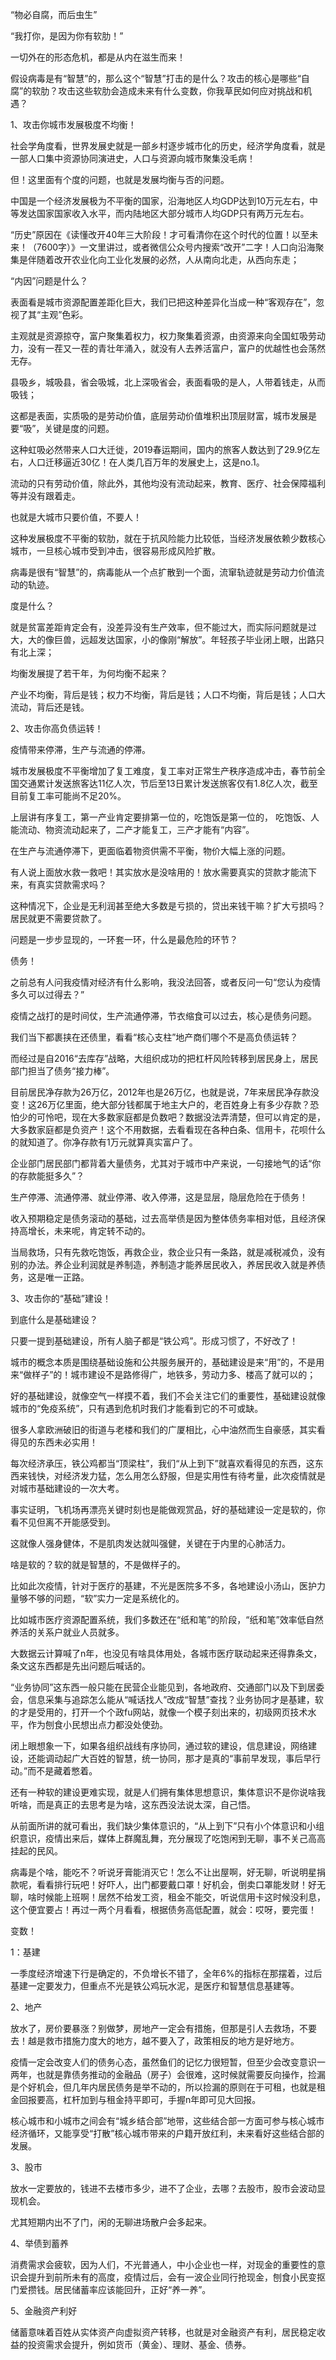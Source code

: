 “物必自腐，而后虫生”



“我打你，是因为你有软肋！”

 

一切外在的形态危机，都是从内在滋生而来！ 

假设病毒是有“智慧”的，那么这个“智慧”打击的是什么？攻击的核心是哪些“自腐”的软肋？攻击这些软肋会造成未来有什么变数，你我草民如何应对挑战和机遇？

 

 







1、攻击你城市发展极度不均衡！

 



社会学角度看，世界发展史就是一部乡村逐步城市化的历史，经济学角度看，就是一部人口集中资源协同演进史，人口与资源向城市聚集没毛病！

 

但！这里面有个度的问题，也就是发展均衡与否的问题。

 

中国是一个经济发展极为不平衡的国家，沿海地区人均GDP达到10万元左右，中等发达国家国家收入水平，而内陆地区大部分城市人均GDP只有两万元左右。

 

“历史”原因在《读懂改开40年三大阶段！才可看清你在这个时代的位置！以至未来！（7600字）》一文里讲过，或者微信公众号内搜索“改开”二字！人口向沿海聚集是伴随着改开农业化向工业化发展的必然，人从南向北走，从西向东走；



“内因”问题是什么？

 

表面看是城市资源配置差距化巨大，我们已把这种差异化当成一种“客观存在”，忽视了其“主观”色彩。

 

主观就是资源掠夺，富户聚集着权力，权力聚集着资源，由资源来向全国虹吸劳动力，没有一茬又一茬的青壮年涌入，就没有人去养活富户，富户的优越性也会荡然无存。

县吸乡，城吸县，省会吸城，北上深吸省会，表面看吸的是人，人带着钱走，从而吸钱；

这都是表面，实质吸的是劳动价值，底层劳动价值堆积出顶层财富，城市发展是要“吸”，关键是度的问题。

 

这种虹吸必然带来人口大迁徙，2019春运期间，国内的旅客人数达到了29.9亿左右，人口迁移逼近30亿！在人类几百万年的发展史上，这是no.1。

流动的只有劳动价值，除此外，其他均没有流动起来，教育、医疗、社会保障福利等并没有跟着走。



也就是大城市只要价值，不要人！



这种发展极度不平衡的软肋，就在于抗风险能力比较低，当经济发展依赖少数核心城市，一旦核心城市受到冲击，很容易形成风险扩散。

病毒是很有“智慧”的，病毒能从一个点扩散到一个面，流窜轨迹就是劳动力价值流动的轨迹。

 







度是什么？

就是贫富差距肯定会有，没差异没有生产效率，但不能过大，而实际问题就是过大，大的像巨兽，远超发达国家，小的像刚“解放”。年轻孩子毕业闭上眼，出路只有北上深；



均衡发展提了若干年，为何均衡不起来？

产业不均衡，背后是钱；权力不均衡，背后是钱；人口不均衡，背后是钱；人口大流动，背后还是钱。

 

 





 

2、攻击你高负债运转！

 



疫情带来停滞，生产与流通的停滞。

城市发展极度不平衡增加了复工难度，复工率对正常生产秩序造成冲击，春节前全国交通累计发送旅客达11亿人次，节后至13日累计发送旅客仅有1.8亿人次，截至目前复工率可能尚不足20%。





上层讲有序复工，第一产业肯定要排第一位的，吃饱饭是第一位的， 吃饱饭、人能流动、物资流动起来了，二产才能复工，三产才能有“内容”。

在生产与流通停滞下，更面临着物资供需不平衡，物价大幅上涨的问题。



有人说上面放水救一救吧！其实放水是没啥用的！放水需要真实的贷款才能流下来，有真实贷款需求吗？

这种情况下，企业是无利润甚至绝大多数是亏损的，贷出来钱干嘛？扩大亏损吗？居民就更不需要贷款了。

 

问题是一步步显现的，一环套一环，什么是最危险的环节？

债务！

 

之前总有人问我疫情对经济有什么影响，我没法回答，或者反问一句“您认为疫情多久可以过得去？”

疫情之战打的是时间仗，生产流通停滞，节衣缩食可以过去，核心是债务问题。

 

我们当下都裹挟在还债里，看看“核心支柱”地产商们哪个不是高负债运转？

而经过是自2016“去库存”战略，大组织成功的把杠杆风险转移到居民身上，居民部门担当了债务“接力棒”。

目前居民净存款为26万亿，2012年也是26万亿，也就是说，7年来居民净存款没变！这26万亿里面，绝大部分钱都属于地主大户的，老百姓身上有多少存款？恐怕少的可怜吧，现在大多数家庭都是负数吧？数据没法弄清楚，但可以肯定的是，大多数家庭都是负资产！这个不用数据，去看看现在各种白条、信用卡，花呗什么的就知道了。你净存款有1万元就算真实富户了。

企业部门居民部门都背着大量债务，尤其对于城市中产来说，一句接地气的话“你的存款能挺多久”？

 

生产停滞、流通停滞、就业停滞、收入停滞，这是显层，隐层危险在于债务！

收入预期稳定是债务滚动的基础，过去高举债是因为整体债务率相对低，且经济保持高增长，未来呢，肯定转不动的。

 

当局救场，只有先救吃饱饭，再救企业，救企业只有一条路，就是减税减负，没有别的办法。养企业利润就是养制造，养制造才能养居民收入，养居民收入就是养债务，这是唯一正路。

 

 







3、攻击你的“基础”建设！



 

到底什么是基础建设？

只要一提到基础建设，所有人脑子都是“铁公鸡”。形成习惯了，不好改了！

 

城市的概念本质是围绕基础设施和公共服务展开的，基础建设是来“用”的，不是用来“做样子”的！城市建设不是路修得广，地铁多，劳动力多、楼高了就可以的；

 

好的基础建设，就像空气一样摸不着，我们不会关注它们的重要性，基础建设就像城市的“免疫系统”，只有遇到危机时我们才能看到它的不可或缺。

很多人拿欧洲破旧的街道与老楼和我们的广厦相比，心中油然而生自豪感，其实看得见的东西未必实用！

 

每次经济承压，铁公鸡都当“顶梁柱”，我们“从上到下”就喜欢看得见的东西，这东西来钱快，对经济发力猛，怎么用怎么舒服，但是实用性有待考量，此次疫情就是对城市基础建设的一次大考。

 

事实证明，飞机场再漂亮关键时刻也是能做观赏品，好的基础建设一定是软的，你看不见但离不开能感受到。

这就像人强身健体，不是肌肉发达就叫强健，关键在于内里的心肺活力。

啥是软的？软的就是智慧的，不是做样子的。

 

比如此次疫情，针对于医疗的基建，不光是医院多不多，各地建设小汤山，医护力量够不够的问题，“软”实力一定是系统化的。

比如城市医疗资源配置系统，我们多数还在“纸和笔”的阶段，“纸和笔”效率低自然养活的关系户就业人员就多。

大数据云计算喊了n年，也没见有啥具体用处，各城市医疗联动起来还得靠条文，条文这东西都是先出问题后喊话的。



“业务协同”这东西一般只能在民营企业能见到，各地政府、交通部门以及下到居委会，信息采集与追踪怎么能从“喊话找人”改成“智慧”查找？业务协同才是基建，软的才是受用的，打开一个个政fu网站，就像一个模子刻出来的，初级网页技术水平，作为刨食小民想出点力都没处使劲。

 

闭上眼想象一下，如果各组织战线有序协同，通过软的建设，信息建设，网络建设，还能调动起广大百姓的智慧，统一协同，那才是真的“事前早发现，事后早行动。”而不是藏着憋着。

 

还有一种软的建设更难实现，就是人们拥有集体思想意识，集体意识不是你说啥我听啥，而是真正的去思考是为啥，这东西没法说太深，自己悟。

 

从前面所讲的就可看出，我们缺少集体意识的，“从上到下”只有小个体意识和小组织意识，疫情出来后，媒体上群魔乱舞，充分展现了吃饱闲到无聊，事不关己高高挂起的民风。

 

病毒是个啥，能吃不？听说牙膏能消灭它！怎么不让出屋啊，好无聊，听说明星捐款呢，看看排行玩吧！好吓人，出门都要戴口罩！好机会，倒卖口罩能发财！好无聊，啥时候能上班啊！居然不给发工资，租金不能交，听说信用卡这时候没利息，这个便宜要占！再过一两个月看看，根据债务高低配置，就会：哎呀，要完蛋！

 

 







变数！





1：基建

一季度经济增速下行是确定的，不负增长不错了，全年6%的指标在那摆着，过后基建一定要发力，但重点不光是铁公鸡玩水泥，是医疗和智慧信息基建等。

 

2、地产

放水了，房价要暴涨？别做梦，房地产一定会有措施，但那是引人去救场，不要去！越是救市措施力度大的地方，越不要入了，政策相反的地方是好地方。

 

疫情一定会改变人们的债务心态，虽然鱼们的记忆力很短暂，但至少会改变意识一两年，也就是靠债务推动的金融品（房子）会很难，这时候就需要反向操作，捡漏是个好机会，但几年内居民债务是举不动的，所以捡漏的原则在于可租，也就是租金回报要高，杠杆加到与租金持平即可，手握n年即可见大回报。

 

核心城市和小城市之间会有“城乡结合部”地带，这些结合部一方面可参与核心城市经济循环，又能享受“打散”核心城市带来的户籍开放红利，未来看好这些结合部的发展。

 

3、股市

放水一定要放的，钱进不去楼市多少，进不了企业，去哪？去股市，股市会波动显现机会。

尤其短期内出不了门，闲的无聊进场散户会多起来。

 

4、举债到蓄养

消费需求会疲软，因为人们，不光普通人，中小企业也一样，对现金的重要性的意识会提升到前所未有的高度，疫情过后，会有一波企业同行抢现金，刨食小民变抠门爱攒钱。居民储蓄率应该能回升，正好“养一养”。

 

5、金融资产利好

储蓄意味着百姓从实体资产向虚拟资产转移，也就是对金融资产有利，居民稳定收益的投资需求会提升，例如货币（黄金）、理财、基金、债券。